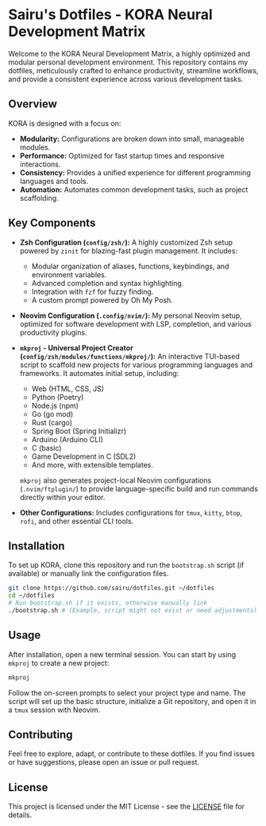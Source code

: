 # Sairu's Dotfiles - KORA Neural Development Matrix

Welcome to the KORA Neural Development Matrix, a highly optimized and modular personal development environment. This repository contains my dotfiles, meticulously crafted to enhance productivity, streamline workflows, and provide a consistent experience across various development tasks.

## Overview

KORA is designed with a focus on:

-   **Modularity:** Configurations are broken down into small, manageable modules.
-   **Performance:** Optimized for fast startup times and responsive interactions.
-   **Consistency:** Provides a unified experience for different programming languages and tools.
-   **Automation:** Automates common development tasks, such as project scaffolding.

## Key Components

-   **Zsh Configuration (`config/zsh/`):**
    A highly customized Zsh setup powered by `zinit` for blazing-fast plugin management. It includes:
    -   Modular organization of aliases, functions, keybindings, and environment variables.
    -   Advanced completion and syntax highlighting.
    -   Integration with `fzf` for fuzzy finding.
    -   A custom prompt powered by Oh My Posh.

-   **Neovim Configuration (`.config/nvim/`):**
    My personal Neovim setup, optimized for software development with LSP, completion, and various productivity plugins.

-   **`mkproj` - Universal Project Creator (`config/zsh/modules/functions/mkproj/`):**
    An interactive TUI-based script to scaffold new projects for various programming languages and frameworks. It automates initial setup, including:
    -   Web (HTML, CSS, JS)
    -   Python (Poetry)
    -   Node.js (npm)
    -   Go (go mod)
    -   Rust (cargo)
    -   Spring Boot (Spring Initializr)
    -   Arduino (Arduino CLI)
    -   C (basic)
    -   Game Development in C (SDL2)
    -   And more, with extensible templates.
    
    `mkproj` also generates project-local Neovim configurations (`.nvim/ftplugin/`) to provide language-specific build and run commands directly within your editor.

-   **Other Configurations:**
    Includes configurations for `tmux`, `kitty`, `btop`, `rofi`, and other essential CLI tools.

## Installation

To set up KORA, clone this repository and run the `bootstrap.sh` script (if available) or manually link the configuration files.

```bash
git clone https://github.com/sairu/dotfiles.git ~/dotfiles
cd ~/dotfiles
# Run bootstrap.sh if it exists, otherwise manually link
./bootstrap.sh # (Example, script might not exist or need adjustments)
```

## Usage

After installation, open a new terminal session. You can start by using `mkproj` to create a new project:

```bash
mkproj
```

Follow the on-screen prompts to select your project type and name. The script will set up the basic structure, initialize a Git repository, and open it in a `tmux` session with Neovim.

## Contributing

Feel free to explore, adapt, or contribute to these dotfiles. If you find issues or have suggestions, please open an issue or pull request.

## License

This project is licensed under the MIT License - see the [LICENSE](LICENSE) file for details.
